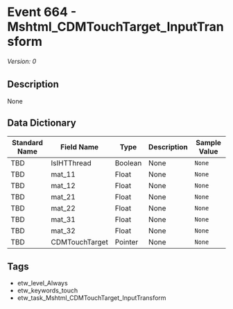# Event 664 - Mshtml_CDMTouchTarget_InputTransform
###### Version: 0

## Description
None

## Data Dictionary
|Standard Name|Field Name|Type|Description|Sample Value|
|---|---|---|---|---|
|TBD|IsIHTThread|Boolean|None|`None`|
|TBD|mat_11|Float|None|`None`|
|TBD|mat_12|Float|None|`None`|
|TBD|mat_21|Float|None|`None`|
|TBD|mat_22|Float|None|`None`|
|TBD|mat_31|Float|None|`None`|
|TBD|mat_32|Float|None|`None`|
|TBD|CDMTouchTarget|Pointer|None|`None`|

## Tags
* etw_level_Always
* etw_keywords_touch
* etw_task_Mshtml_CDMTouchTarget_InputTransform